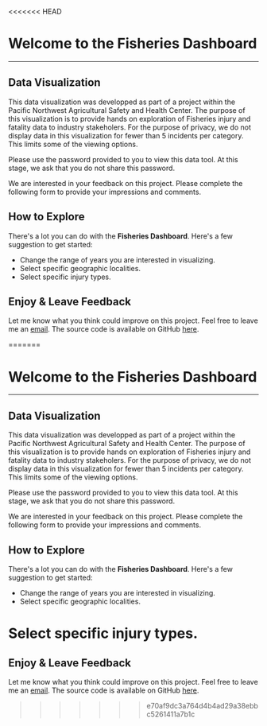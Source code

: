 <<<<<<< HEAD
# Welcome to the Fisheries Dashboard
---

## Data Visualization

This data visualization was developped as part of a project within the Pacific Northwest Agricultural Safety and Health Center. The purpose of this visualization is to provide hands on exploration of Fisheries injury and fatality data to industry stakeholers. For the purpose of privacy, we do not display data in this visualization for fewer than 5 incidents per category. This limits some of the viewing options.

Please use the password provided to you to view this data tool. At this stage, we ask that you do not share this password. 

We are interested in your feedback on this project. Please complete the following form to provide your impressions and comments.

## How to Explore

There's a lot you can do with the __Fisheries Dashboard__. Here's a few suggestion to get started:

* Change the range of years you are interested in visualizing.
* Select specific geographic localities.
* Select specific injury types. 

## Enjoy & Leave Feedback

Let me know what you think could improve on this project. Feel free to leave me an [email](mailto:elaustin@uw.edu). The source code is available on GitHub [here](https://github.com/elaustin/fisheries_vis).



=======
# Welcome to the Fisheries Dashboard
---

## Data Visualization

This data visualization was developped as part of a project within the Pacific Northwest Agricultural Safety and Health Center. The purpose of this visualization is to provide hands on exploration of Fisheries injury and fatality data to industry stakeholers. For the purpose of privacy, we do not display data in this visualization for fewer than 5 incidents per category. This limits some of the viewing options.

Please use the password provided to you to view this data tool. At this stage, we ask that you do not share this password. 

We are interested in your feedback on this project. Please complete the following form to provide your impressions and comments.

## How to Explore

There's a lot you can do with the __Fisheries Dashboard__. Here's a few suggestion to get started:

* Change the range of years you are interested in visualizing.
* Select specific geographic localities.
# Select specific injury types. 

## Enjoy & Leave Feedback

Let me know what you think could improve on this project. Feel free to leave me an [email](mailto:elaustin@uw.edu). The source code is available on GitHub [here](https://github.com/elaustin/fisheries_vis).



>>>>>>> e70af9dc3a764d4b4ad29a38ebbc5261411a7b1c
